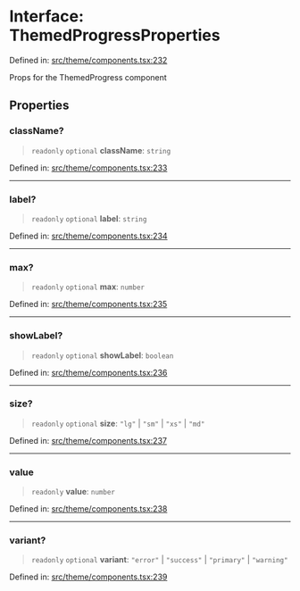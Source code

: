 # Interface: ThemedProgressProperties

Defined in: [src/theme/components.tsx:232](https://github.com/Nick2bad4u/Uptime-Watcher/blob/8a1973382d5fe14c52996ecda381894eb7ecd4a6/src/theme/components.tsx#L232)

Props for the ThemedProgress component

## Properties

### className?

> `readonly` `optional` **className**: `string`

Defined in: [src/theme/components.tsx:233](https://github.com/Nick2bad4u/Uptime-Watcher/blob/8a1973382d5fe14c52996ecda381894eb7ecd4a6/src/theme/components.tsx#L233)

***

### label?

> `readonly` `optional` **label**: `string`

Defined in: [src/theme/components.tsx:234](https://github.com/Nick2bad4u/Uptime-Watcher/blob/8a1973382d5fe14c52996ecda381894eb7ecd4a6/src/theme/components.tsx#L234)

***

### max?

> `readonly` `optional` **max**: `number`

Defined in: [src/theme/components.tsx:235](https://github.com/Nick2bad4u/Uptime-Watcher/blob/8a1973382d5fe14c52996ecda381894eb7ecd4a6/src/theme/components.tsx#L235)

***

### showLabel?

> `readonly` `optional` **showLabel**: `boolean`

Defined in: [src/theme/components.tsx:236](https://github.com/Nick2bad4u/Uptime-Watcher/blob/8a1973382d5fe14c52996ecda381894eb7ecd4a6/src/theme/components.tsx#L236)

***

### size?

> `readonly` `optional` **size**: `"lg"` \| `"sm"` \| `"xs"` \| `"md"`

Defined in: [src/theme/components.tsx:237](https://github.com/Nick2bad4u/Uptime-Watcher/blob/8a1973382d5fe14c52996ecda381894eb7ecd4a6/src/theme/components.tsx#L237)

***

### value

> `readonly` **value**: `number`

Defined in: [src/theme/components.tsx:238](https://github.com/Nick2bad4u/Uptime-Watcher/blob/8a1973382d5fe14c52996ecda381894eb7ecd4a6/src/theme/components.tsx#L238)

***

### variant?

> `readonly` `optional` **variant**: `"error"` \| `"success"` \| `"primary"` \| `"warning"`

Defined in: [src/theme/components.tsx:239](https://github.com/Nick2bad4u/Uptime-Watcher/blob/8a1973382d5fe14c52996ecda381894eb7ecd4a6/src/theme/components.tsx#L239)
